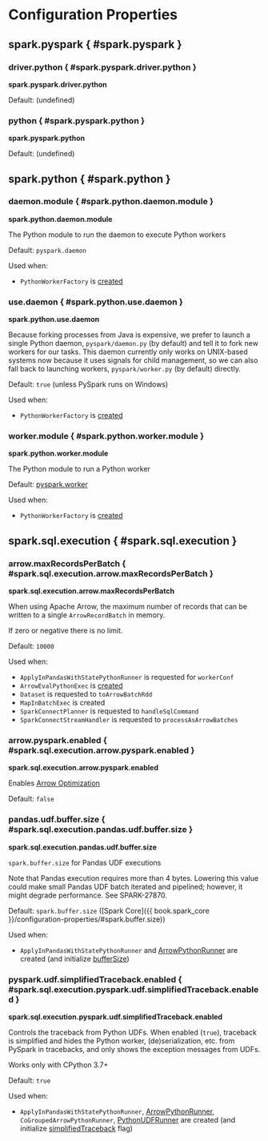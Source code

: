 # Configuration Properties

## spark.pyspark { #spark.pyspark }

### <span id="PYSPARK_DRIVER_PYTHON"> driver.python { #spark.pyspark.driver.python }

**spark.pyspark.driver.python**

Default: (undefined)

### <span id="PYSPARK_PYTHON"> python { #spark.pyspark.python }

**spark.pyspark.python**

Default: (undefined)

## spark.python { #spark.python }

### <span id="PYTHON_DAEMON_MODULE"> daemon.module { #spark.python.daemon.module }

**spark.python.daemon.module**

The Python module to run the daemon to execute Python workers

Default: `pyspark.daemon`

Used when:

* `PythonWorkerFactory` is [created](PythonWorkerFactory.md#daemonModule)

### <span id="PYTHON_USE_DAEMON"> use.daemon { #spark.python.use.daemon }

**spark.python.use.daemon**

Because forking processes from Java is expensive, we prefer to launch a single Python daemon, `pyspark/daemon.py` (by default) and tell it to fork new workers for our tasks. This daemon currently only works on UNIX-based systems now because it uses signals for child management, so we can also fall back to launching workers, `pyspark/worker.py` (by default) directly.

Default: `true` (unless PySpark runs on Windows)

Used when:

* `PythonWorkerFactory` is [created](PythonWorkerFactory.md#useDaemon)

### <span id="PYTHON_WORKER_MODULE"> worker.module { #spark.python.worker.module }

**spark.python.worker.module**

The Python module to run a Python worker

Default: [pyspark.worker](pyspark/worker.md)

Used when:

* `PythonWorkerFactory` is [created](PythonWorkerFactory.md#workerModule)

## spark.sql.execution { #spark.sql.execution }

### <span id="ARROW_EXECUTION_MAX_RECORDS_PER_BATCH"><span id="arrowMaxRecordsPerBatch"> arrow.maxRecordsPerBatch { #spark.sql.execution.arrow.maxRecordsPerBatch }

**spark.sql.execution.arrow.maxRecordsPerBatch**

When using Apache Arrow, the maximum number of records that can be written to a single `ArrowRecordBatch` in memory.

If zero or negative there is no limit.

Default: `10000`

Used when:

* `ApplyInPandasWithStatePythonRunner` is requested for `workerConf`
* `ArrowEvalPythonExec` is [created](sql/ArrowEvalPythonExec.md#batchSize)
* `Dataset` is requested to `toArrowBatchRdd`
* `MapInBatchExec` is created
* `SparkConnectPlanner` is requested to `handleSqlCommand`
* `SparkConnectStreamHandler` is requested to `processAsArrowBatches`

### <span id="ARROW_PYSPARK_EXECUTION_ENABLED"><span id="arrowPySparkEnabled"> arrow.pyspark.enabled { #spark.sql.execution.arrow.pyspark.enabled }

**spark.sql.execution.arrow.pyspark.enabled**

Enables [Arrow Optimization](arrow-optimization/index.md)

Default: `false`

### <span id="PANDAS_UDF_BUFFER_SIZE"><span id="pandasUDFBufferSize"> pandas.udf.buffer.size { #spark.sql.execution.pandas.udf.buffer.size }

**spark.sql.execution.pandas.udf.buffer.size**

`spark.buffer.size` for Pandas UDF executions

Note that Pandas execution requires more than 4 bytes.
Lowering this value could make small Pandas UDF batch iterated and pipelined; however, it might degrade performance.
See SPARK-27870.

Default: `spark.buffer.size` ([Spark Core]({{ book.spark_core }}/configuration-properties/#spark.buffer.size))

Used when:

* `ApplyInPandasWithStatePythonRunner` and [ArrowPythonRunner](runners/ArrowPythonRunner.md#bufferSize) are created (and initialize [bufferSize](runners/BasePythonRunner.md#bufferSize))

### <span id="PYSPARK_SIMPLIFIEID_TRACEBACK"><span id="pysparkSimplifiedTraceback"> pyspark.udf.simplifiedTraceback.enabled { #spark.sql.execution.pyspark.udf.simplifiedTraceback.enabled }

**spark.sql.execution.pyspark.udf.simplifiedTraceback.enabled**

Controls the traceback from Python UDFs. When enabled (`true`), traceback is simplified and hides the Python worker, (de)serialization, etc. from PySpark in tracebacks, and only shows the exception messages from UDFs.

Works only with CPython 3.7+

Default: `true`

Used when:

* `ApplyInPandasWithStatePythonRunner`, [ArrowPythonRunner](runners/ArrowPythonRunner.md#simplifiedTraceback), `CoGroupedArrowPythonRunner`, [PythonUDFRunner](runners/PythonUDFRunner.md#simplifiedTraceback) are created (and initialize [simplifiedTraceback](runners/BasePythonRunner.md#simplifiedTraceback) flag)
